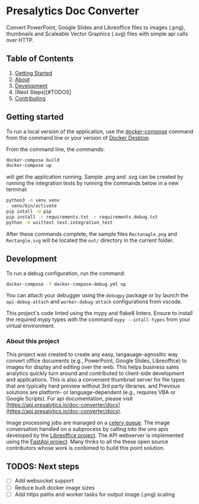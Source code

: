 # Presalytics Doc Converter

Convert PowerPoint, Google Slides and Libreoffice files to images (.png), thumbnails and Scaleable Vector Graphics (.svg) files with simple api calls over HTTP.

## Table of Contents

1. [Getting Started](#Getting)
2. [About](#About)
3. [Development](#Development)
4. [Next Steps][#TODOS]
5. [Contributing](#Contributing)

## Getting started

To run a local version of the application, use the [docker-compose](https://docs.docker.com/compose/install/) command from the command line or your version of [Docker Desktop](https://docs.docker.com/desktop/).

From the command line, the commands:

````bash
docker-compose build
docker-compose up
````

will get the application running.  Sample .png and .svg can be created by running the integration tests by running the commands below in a new terminal:

````bash
python3 -m venv venv
. venv/bin/activate
pip intall -U pip
pip install -r requirements.txt -r requirements.debug.txt
python -m unittest test.integration_test
````

After these commands complete, the sample files `Rectanagle.png` and `Rectangle.svg` will be located the `out/` directory in the current folder.

## Development

To run a debug configuration, run the command:

````bash
docker-compose -f docker-compose-debug.yml up
````

You can attach your debugger using the `debugpy` package or by launch the `api-debug-attach` and `worker-debug-attach` configurations from vscode.

This project's code linted using the mypy and flake8 linters. Ensure to install the required mypy types with the command `mypy --intall-types` from your virtual environment.

### About this project

This project was created to create any easy, langauage-agnositic way convert office documents (e.g., PowerPoint, Google Slides, Libreoffice) to images for display and editing over the web.  This helps business sales analytics quickly turn around and contributed to client-side development and applications.  This is also a convenient thumbnail server for file types that are typically hard proview without 3rd party libraries.  and Previous solutions are platform- or language-dependent (e.g., requires VBA or Google Scripts). For api documentation, please visit [https://api.presalytics.io/doc-converter/docs](https://api.presalytics.io/doc-converter/docs).

Image processing jobs are managed on a [celery queue](https://docs.celeryproject.org/en/stable/).  The image conversation handled on a subprocess by calling into the uno apis developed by the [Libreoffice project](https://www.libreoffice.org/).  The API webserver is implemented using the [FastApi project](https://fastapi.tiangolo.com/).  Many thnks to all the these open source contributors whose work is conbimed to build this point solution.

## TODOS: Next steps

- [ ] Add websocket support
- [ ] Reduce built docker image sizes
- [ ] Add https paths and worker tasks for output image (.png) scaling